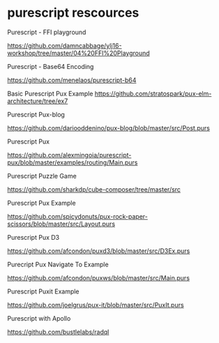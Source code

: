 
# purescript rescources


Purescript - FFI playground

https://github.com/damncabbage/ylj16-workshop/tree/master/04%20FFI%20Playground

Purescript - Base64 Encoding

https://github.com/menelaos/purescript-b64

Basic Purescript Pux Example 
https://github.com/stratospark/pux-elm-architecture/tree/ex7

Purescript Pux-blog

https://github.com/dariooddenino/pux-blog/blob/master/src/Post.purs

Purescript Pux 

https://github.com/alexmingoia/purescript-pux/blob/master/examples/routing/Main.purs

Purescript Puzzle Game 

https://github.com/sharkdp/cube-composer/tree/master/src

Purescript Pux Example

https://github.com/spicydonuts/pux-rock-paper-scissors/blob/master/src/Layout.purs


Purescript Pux D3

https://github.com/afcondon/puxd3/blob/master/src/D3Ex.purs

Purecript Pux Navigate To Example

https://github.com/afcondon/puxws/blob/master/src/Main.purs

Purescript Puxit Example 

https://github.com/joelgrus/pux-it/blob/master/src/PuxIt.purs

Purescript with Apollo

https://github.com/bustlelabs/radql
